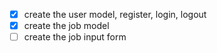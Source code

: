 -[x] create the user model, register, login, logout 
-[x] create the job model
-[ ] create the job input form